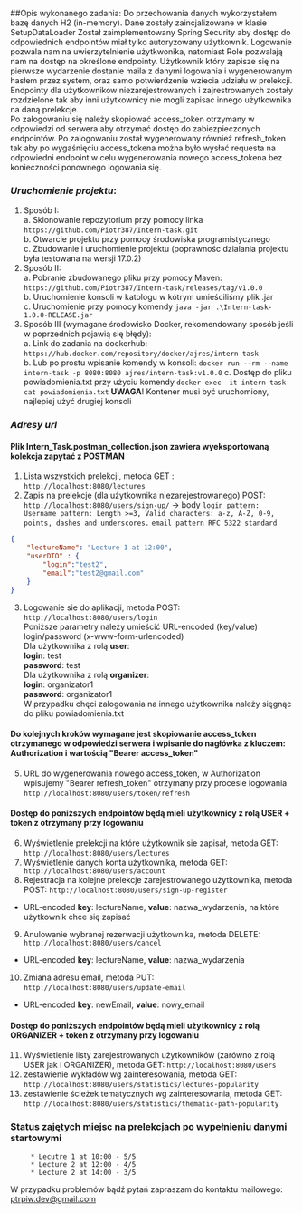##Opis wykonanego zadania:
Do przechowania danych wykorzystałem bazę danych H2 (in-memory). Dane zostały zaincjalizowane w klasie SetupDataLoader 
Został zaimplementowany Spring Security aby dostęp do odpowiednich endpointów miał tylko autoryzowany użytkownik.
Logowanie pozwala nam na uwierzytelnienie użytkwonika, natomiast Role pozwalają nam na dostęp na określone endpointy. 
Użytkownik który zapisze się na pierwsze wydarzenie dostanie maila z danymi logowania i wygenerowanym hasłem przez system, oraz samo potwierdzenie wziecia udziału w prelekcji.
Endpointy dla użytkownikow niezarejestrowanych i zajrestrowanych zostały rozdzielone tak aby inni użytkownicy nie mogli zapisac innego użytkownika na daną prelekcje.  
Po zalogowaniu się należy skopiować access_token otrzymany w odpowiedzi od serwera aby otrzymać dostęp do zabiezpieczonych endpointów. Po zalogowaniu został wygenerowany również refresh_token
tak aby po wygaśnięciu access_tokena można było wysłać requesta na odpowiedni endpoint w celu wygenerowania nowego access_tokena bez konieczności ponownego logowania się.
 
### **_Uruchomienie projektu_**:  
1. Sposób I:    
   a. Sklonowanie repozytorium przy pomocy linka `https://github.com/Piotr387/Intern-task.git`  
   b. Otwarcie projektu przy pomocy środowiska programistycznego  
   c. Zbudowanie i uruchomienie projektu (poprawnośc dzialania projektu była testowana na wersji 17.0.2)  
2. Sposób II:  
   a. Pobranie zbudowanego pliku przy pomocy Maven: `https://github.com/Piotr387/Intern-task/releases/tag/v1.0.0`  
   b. Uruchomienie konsoli w katologu w kótrym umieściliśmy plik .jar  
   c. Uruchomienie przy pomocy komendy `java -jar .\Intern-task-1.0.0-RELEASE.jar`  
3. Sposób III (wymagane środowisko Docker, rekomendowany sposób jeśli w poprzednich pojawią się błędy):  
   a. Link do zadania na dockerhub: `https://hub.docker.com/repository/docker/ajres/intern-task`  
   b. Lub po prostu wpisanie komendy w konsoli: `docker run --rm --name intern-task -p 8080:8080 ajres/intern-task:v1.0.0`
   c. Dostęp do pliku powiadomienia.txt przy użyciu komendy `docker exec -it intern-task cat powiadomienia.txt` **UWAGA**! Kontener musi być uruchomiony, najlepiej użyć drugiej konsoli

### **_Adresy url_**
#### Plik Intern_Task.postman_collection.json zawiera wyeksportowaną kolekcja zapytać z POSTMAN

1. Lista wszystkich prelekcji, metoda GET : `http://localhost:8080/lectures`
2. Zapis na prelekcje (dla użytkownika niezarejestrowanego) POST: `http://localhost:8080/users/sign-up/` -> body
`login pattern: Username pattern: Length >=3, Valid characters: a-z, A-Z, 0-9, points, dashes and underscores.`
`email pattern RFC 5322 standard`
```json
{
    "lectureName": "Lecture 1 at 12:00",
    "userDTO" : {
        "login":"test2",
        "email":"test2@gmail.com"
    }
}
```
3. Logowanie sie do aplikacji, metoda POST: `http://localhost:8080/users/login`  
Poniższe parametry należy umieścić URL-encoded (key/value) login/password (x-www-form-urlencoded)    
Dla użytkownika z rolą **user**:  
**login**: test  
**password**: test  
Dla użytkownika z rolą **organizer**:  
**login**: organizator1  
**password**: organizator1  
W przypadku chęci zalogowania na innego użytkownika należy sięgnąc do pliku powiadomienia.txt
#### Do kolejnych kroków wymagane jest skopiowanie access_token otrzymanego w odpowiedzi serwera i wpisanie do nagłówka z kluczem: Authorization i wartością "Bearer access_token" 
5. URL do wygenerowania nowego access_token, w Authorization wpisujemy "Bearer refresh_token" otrzymany przy procesie logowania `http://localhost:8080/users/token/refresh`

#### Dostęp do poniższych endpointów będą mieli użytkownicy z rolą USER + token z otrzymany przy logowaniu
6. Wyświetlenie prelekcji na które użytkownik sie zapisał, metoda GET: `http://localhost:8080/users/lectures`
7. Wyświetlenie danych konta użytkownika, metoda GET:` http://localhost:8080/users/account`
8. Rejestracja na kolejne prelekcje zarejestrowanego użytkownika, metoda POST: `http://localhost:8080/users/sign-up-register`  
+ URL-encoded **key**: lectureName, **value**: nazwa_wydarzenia, na które użytkownik chce się zapisać
9. Anulowanie wybranej rezerwacji użytkownika, metoda DELETE:` http://localhost:8080/users/cancel`
+ URL-encoded **key**: lectureName, **value**: nazwa_wydarzenia
10. Zmiana adresu email, metoda PUT: `http://localhost:8080/users/update-email`
+ URL-encoded **key**: newEmail, **value**: nowy_email
#### Dostęp do poniższych endpointów będą mieli użytkownicy z rolą ORGANIZER + token z otrzymany przy logowaniu
11. Wyświetlenie listy zarejestrowanych użytkowników (zarówno z rolą USER jak i ORGANIZER), metoda GET: `http://localhost:8080/users`
12. zestawienie wykładów wg zainteresowania, metoda GET: `http://localhost:8080/users/statistics/lectures-popularity`
13. zestawienie ścieżek tematycznych wg zainteresowania, metoda GET: `http://localhost:8080/users/statistics/thematic-path-popularity`

### Status zajętych miejsc na prelekcjach po wypełnieniu danymi startowymi
         * Lecutre 1 at 10:00 - 5/5
         * Lecture 2 at 12:00 - 4/5
         * Lecture 2 at 14:00 - 3/5

W przypadku problemów bądź pytań zapraszam do kontaktu mailowego: ptrpiw.dev@gmail.com

